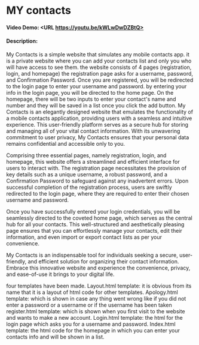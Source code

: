 # MY contacts
#### Video Demo:  <URL https://youtu.be/kWLwDwDZBtQ>
#### Description:
My Contacts is a simple website that simulates any mobile contacts app.
it is a private website where you can add your contacts list and only you who will have access to see them.
the website consists of 4 pages (registration, login, and homepage)
the registration page asks for a username, password, and Confirmation Password. Once you are registered, you will be redirected to the login page to enter your username and password.
by entering your info in the login page, you will be directed to the home page.
On the homepage, there will be two inputs to enter your contact's name and number and they will be saved in a list once you click the add button.
My Contacts is an elegantly designed website that emulates the functionality of a mobile contacts application, providing users with a seamless and intuitive experience. This user-friendly platform serves as a secure hub for storing and managing all of your vital contact information. With its unwavering commitment to user privacy, My Contacts ensures that your personal data remains confidential and accessible only to you.

Comprising three essential pages, namely registration, login, and homepage, this website offers a streamlined and efficient interface for users to interact with. The registration page necessitates the provision of key details such as a unique username, a robust password, and a Confirmation Password to safeguard against any inadvertent errors. Upon successful completion of the registration process, users are swiftly redirected to the login page, where they are required to enter their chosen username and password.

Once you have successfully entered your login credentials, you will be seamlessly directed to the coveted home page, which serves as the central hub for all your contacts. This well-structured and aesthetically pleasing page ensures that you can effortlessly manage your contacts, edit their information, and even import or export contact lists as per your convenience.

My Contacts is an indispensable tool for individuals seeking a secure, user-friendly, and efficient solution for organizing their contact information. Embrace this innovative website and experience the convenience, privacy, and ease-of-use it brings to your digital life.

four templates have been made.
Layout.html template: it is obvious from its name that it is a layout of html code for other templates.
Apology.html template: which is shown in case any thing went wrong like if you did not enter a password or a username or if the username has been taken
register.html template: which is shown when you first visit to the website and wants to make a new account.
Login.html template: the html for the login page which asks you for a username and password.
Index.html template: the html code for the homepage in which you can enter your contacts info and will be shown in a list.

